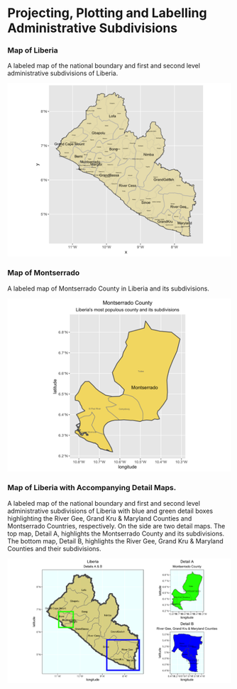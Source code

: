 # Projecting, Plotting and Labelling Administrative Subdivisions

### Map of Liberia 
A labeled map of the national boundary and first and second level administrative subdivisions of Liberia. 

![](liberia.png)

### Map of Montserrado

A labeled map of Montserrado County in Liberia and its subdivisions. 

![](montserrado.png)

### Map of Liberia with Accompanying Detail Maps.

A labeled map of the national boundary and first and second level administrative subdivisions of Liberia with blue and green detail boxes highlighting the River Gee, Grand Kru & Maryland Counties and Montserrado Countries, respectively. 
On the side are two detail maps. The top map, Detail A, highlights the Montserrado County and its subdivisions. The bottom map, Detail B, highlights the River Gee, Grand Kru & Maryland Counties and their subdivisions. 

![](details.png)
